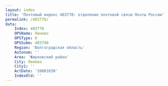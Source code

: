 ```yaml
---
layout: index
title: 'Почтовый индекс 403770: отделение почтовой связи Почты России'
permalink: /403770/
data:
    Index: 403770
    OPSName: Линево
    OPSType: О
    OPSSubm: 403790
    Region: 'Волгоградская область'
    Autonom: ''
    Area: 'Жирновский район'
    City: Линево
    City1: ''
    ActDate: '20001030'
    IndexOld: ''
---
```

